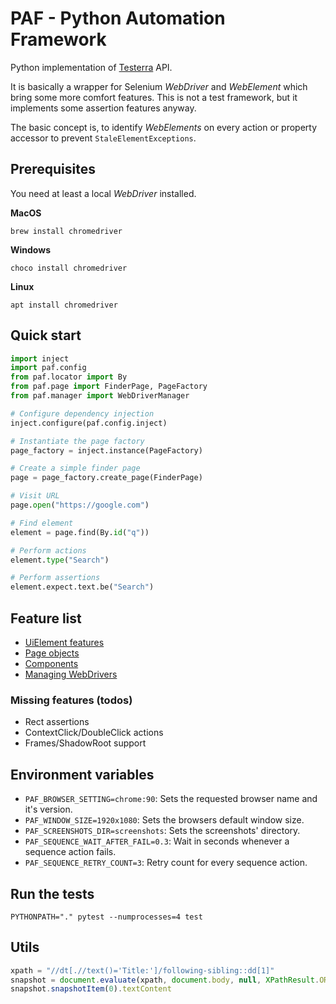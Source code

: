 # PAF - Python Automation Framework

Python implementation of [Testerra](https://github.com/telekom/testerra) API.

It is basically a wrapper for Selenium *WebDriver* and *WebElement* which bring some more comfort features.
This is not a test framework, but it implements some assertion features anyway.

The basic concept is, to identify *WebElements* on every action or property accessor to prevent `StaleElementExceptions`.

## Prerequisites

You need at least a local *WebDriver* installed.

**MacOS**
```shell
brew install chromedriver
```

**Windows**
```shell
choco install chromedriver
```
**Linux**
```shell
apt install chromedriver
```

## Quick start

```python
import inject
import paf.config
from paf.locator import By
from paf.page import FinderPage, PageFactory
from paf.manager import WebDriverManager

# Configure dependency injection
inject.configure(paf.config.inject)

# Instantiate the page factory
page_factory = inject.instance(PageFactory)

# Create a simple finder page
page = page_factory.create_page(FinderPage)

# Visit URL
page.open("https://google.com")

# Find element
element = page.find(By.id("q"))

# Perform actions
element.type("Search")

# Perform assertions
element.expect.text.be("Search")
```





## Feature list

- [UiElement features](doc/uielement.md)
- [Page objects](doc/page_objects.md)
- [Components](doc/components.md)
- [Managing WebDrivers](doc/webdriver.md)

### Missing features (todos)

- Rect assertions
- ContextClick/DoubleClick actions
- Frames/ShadowRoot support

## Environment variables

* `PAF_BROWSER_SETTING=chrome:90`: Sets the requested browser name and it's version.
* `PAF_WINDOW_SIZE=1920x1080`: Sets the browsers default window size.
* `PAF_SCREENSHOTS_DIR=screenshots`: Sets the screenshots' directory.
* `PAF_SEQUENCE_WAIT_AFTER_FAIL=0.3`: Wait in seconds whenever a sequence action fails. 
* `PAF_SEQUENCE_RETRY_COUNT=3`: Retry count for every sequence action.

## Run the tests
```shell
PYTHONPATH="." pytest --numprocesses=4 test
```

## Utils

```javascript
xpath = "//dt[.//text()='Title:']/following-sibling::dd[1]"
snapshot = document.evaluate(xpath, document.body, null, XPathResult.ORDERED_NODE_SNAPSHOT_TYPE)
snapshot.snapshotItem(0).textContent
```
